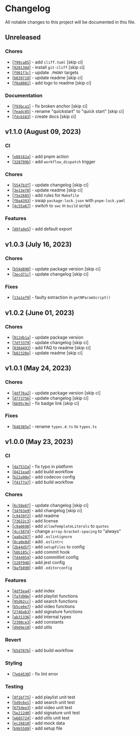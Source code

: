 # Changelog
All notable changes to this project will be documented in this file.

## Unreleased
### Chores
- [[`799ca85`](https://github.com/wgumenyuk/test/commit/799ca85ad6ca7d46c06ec81e819ffe8424fc739f)] - add `cliff.toml` [skip ci]
- [[`920138d`](https://github.com/wgumenyuk/test/commit/920138de4806c1b3b9140e4bb9c9c774b3545fd4)] - install `git-cliff` [skip ci]
- [[`f901f3c`](https://github.com/wgumenyuk/test/commit/f901f3cb86a99ecc5bde38dac9254495e470a489)] - update `.PHONY` targets
- [[`6039719`](https://github.com/wgumenyuk/test/commit/603971988513dc53e8ac5c8a317e5945f44ed38d)] - update readme [skip ci]
- [[`f0a0001`](https://github.com/wgumenyuk/test/commit/f0a0001339f17e1b03ade0b4b91da247045a34d7)] - add logo to readme [skip ci]

### Documentation
- [[`f93bca1`](https://github.com/wgumenyuk/test/commit/f93bca1b722a815608395f83844c6f2ef3cff2e9)] - fix broken anchor [skip ci]
- [[`feadc05`](https://github.com/wgumenyuk/test/commit/feadc05f60eeba05de18a8539b97f75a6d6795d3)] - rename "quickstart" to "quick start" [skip ci]
- [[`fdcb183`](https://github.com/wgumenyuk/test/commit/fdcb183ad3c958bdb8e835cc9f67baf5a6b17750)] - create docs [skip ci]

## v1.1.0 (August 09, 2023)
### CI
- [[`e88162a`](https://github.com/wgumenyuk/test/commit/e88162abcdfb4d674dc4d7bf0a329d8ec9b4cd26)] - add pnpm action
- [[`328799b`](https://github.com/wgumenyuk/test/commit/328799b18c037f08615d50e01dda36a6a922d47d)] - add `workflow_dispatch` trigger

### Chores
- [[`5547b3f`](https://github.com/wgumenyuk/test/commit/5547b3fb76ac76ad4929a66c4501667144399e95)] - update changelog [skip ci]
- [[`3e13ef8`](https://github.com/wgumenyuk/test/commit/3e13ef8117886b305c0a35c8710e76f46007cc6a)] - update readme [skip ci]
- [[`75e2685`](https://github.com/wgumenyuk/test/commit/75e2685b118dffb928f8b4125102fc1c513e1255)] - add rules for `Makefile`
- [[`f0a4393`](https://github.com/wgumenyuk/test/commit/f0a439359d8d9ff57d623e4b48ea9c561532135e)] - swap `package-lock.json` with `pnpm-lock.yaml`
- [[`4c55a67`](https://github.com/wgumenyuk/test/commit/4c55a670f8ae42b2f84cc45cb7f1eb1b39429452)] - switch to `swc` in `build` script

### Features
- [[`d9fa9e5`](https://github.com/wgumenyuk/test/commit/d9fa9e5492c74038729f8254343e284a20684f4c)] - add default export

## v1.0.3 (July 16, 2023)
### Chores
- [[`b59d890`](https://github.com/wgumenyuk/test/commit/b59d8908778c0ea5e545b741e509163fa6cbdf6b)] - update package version [skip ci]
- [[`3ecd71c`](https://github.com/wgumenyuk/test/commit/3ecd71c3f0d00d43de2f086b1b8f5708a94dbdee)] - update changelog [skip ci]

### Fixes
- [[`13a1ef9`](https://github.com/wgumenyuk/test/commit/13a1ef9a0a6b523074d683391785293b84c26668)] - faulty extraction in `getNParamScript()`

## v1.0.2 (June 01, 2023)
### Chores
- [[`012db1a`](https://github.com/wgumenyuk/test/commit/012db1a5ce06b82407489736cdf670df9b615498)] - update package version
- [[`7df3379`](https://github.com/wgumenyuk/test/commit/7df3379f3a8d13ee139587f7636089435a4c22f9)] - update changelog [skip ci]
- [[`0304493`](https://github.com/wgumenyuk/test/commit/03044932b4f586de798f3ac1beb44efbab1c6416)] - add FAQ to readme [skip ci]
- [[`b82320e`](https://github.com/wgumenyuk/test/commit/b82320ee8b29b01c02a30b52759ba97fa41c09b5)] - update readme [skip ci]

## v1.0.1 (May 24, 2023)
### Chores
- [[`4df76a2`](https://github.com/wgumenyuk/test/commit/4df76a2fcd19466855aadefd9644dcb70d5b062f)] - update package version [skip ci]
- [[`d773756`](https://github.com/wgumenyuk/test/commit/d773756a4ab2bd5eee32cf2f0338b1cebfa17933)] - update changelog [skip ci]
- [[`6b95c9e`](https://github.com/wgumenyuk/test/commit/6b95c9e82a4453e5369c833b0640689a502bdded)] - fix badge link [skip ci]

### Fixes
- [[`646385e`](https://github.com/wgumenyuk/test/commit/646385e2387465f7d34d3066fdd334cbf903258d)] - rename `types.d.ts` to `types.ts`

## v1.0.0 (May 23, 2023)
### CI
- [[`da7532a`](https://github.com/wgumenyuk/test/commit/da7532a6ef3044d9e5a6aa078a84ff5d2aebbd89)] - fix typo in platform
- [[`8421ead`](https://github.com/wgumenyuk/test/commit/8421ead1ec88142674a2e325449106f484de1230)] - add build workflow
- [[`b22a90e`](https://github.com/wgumenyuk/test/commit/b22a90e15dcbaf04ac83afbc5363d5f02536b96d)] - add codecov config
- [[`f41f7a7`](https://github.com/wgumenyuk/test/commit/f41f7a7a926c8a5356921789c73d6e92191c64bf)] - add build workflow

### Chores
- [[`6c50e6f`](https://github.com/wgumenyuk/test/commit/6c50e6fa9a2dd41dcf273906fc10801c4fc6525b)] - update changelog [skip ci]
- [[`34f63e9`](https://github.com/wgumenyuk/test/commit/34f63e9930e0f5a931cdeeac7f4e358edeef1287)] - add changelog [skip ci]
- [[`c9439f2`](https://github.com/wgumenyuk/test/commit/c9439f224972c0b1c011088e27d38c03a69497d7)] - add readme
- [[`73622c3`](https://github.com/wgumenyuk/test/commit/73622c31d3cbafeb3792b8646913a78033905538)] - add license
- [[`c9a6698`](https://github.com/wgumenyuk/test/commit/c9a6698e20fd70562a17dc1fdfb845fbd9d74e91)] - add `allowTemplateLiterals` to `quotes`
- [[`4cc5874`](https://github.com/wgumenyuk/test/commit/4cc58742f4b1050c5da7593654d083d6562dddc0)] - change `array-bracket-spacing` to "always"
- [[`aa0a287`](https://github.com/wgumenyuk/test/commit/aa0a287330730d3dbc718a4bd4dafdc9bb1f984c)] - add `.eslintignore`
- [[`8ca0e8d`](https://github.com/wgumenyuk/test/commit/8ca0e8d9376f6e759ce46ca0609507ec0cde4b27)] - add `.eslintrc`
- [[`2b44d5f`](https://github.com/wgumenyuk/test/commit/2b44d5f193fa995564490845e391c355fdf37ac7)] - add `setupFiles` to config
- [[`58b185c`](https://github.com/wgumenyuk/test/commit/58b185ccc6bbf41f2ebea562e3004fc316ed2c83)] - add commit hook
- [[`fd44954`](https://github.com/wgumenyuk/test/commit/fd44954fa15719f123f75db38e6791ac6d0e3f76)] - add commitlint config
- [[`220f946`](https://github.com/wgumenyuk/test/commit/220f946de5331da610102778d9f1362a87beba31)] - add jest config
- [[`9afb890`](https://github.com/wgumenyuk/test/commit/9afb89012cbfc0f6d98c9e60e2569d622f49dbc2)] - add `.editorconfig`

### Features
- [[`4df5ea4`](https://github.com/wgumenyuk/test/commit/4df5ea49e741f91aa1b5a313881bf0952420800c)] - add index
- [[`fafd90e`](https://github.com/wgumenyuk/test/commit/fafd90eed525056e8f58aebacba9f7c739333e4a)] - add playlist functions
- [[`95d62cc`](https://github.com/wgumenyuk/test/commit/95d62ccbf26cadf91b02c2e9456c8156d8af2411)] - add search functions
- [[`b5ce6e7`](https://github.com/wgumenyuk/test/commit/b5ce6e7becc405420fd0f60c0a8283893bade13d)] - add video functions
- [[`2746ab3`](https://github.com/wgumenyuk/test/commit/2746ab30abca95fd2a116b639358ce1a2b8c659f)] - add signature functions
- [[`ab31336`](https://github.com/wgumenyuk/test/commit/ab3133623b8c7420b7844fe18bb1e4c548112bab)] - add internal types
- [[`2390ce3`](https://github.com/wgumenyuk/test/commit/2390ce3772213b9443c62db405d84e9c871661b9)] - add constants
- [[`d9d9e10`](https://github.com/wgumenyuk/test/commit/d9d9e101186f17755cef220220aa2bce1dd17ff1)] - add utils

### Revert
- [[`65d787b`](https://github.com/wgumenyuk/test/commit/65d787b33fbf5a420c6b40502f537614255cb30f)] - add build workflow

### Styling
- [[`7e64530`](https://github.com/wgumenyuk/test/commit/7e645307de3f1b00ab8b6e6cec10f54f872a6495)] - fix lint error

### Testing
- [[`9f1bf75`](https://github.com/wgumenyuk/test/commit/9f1bf75e1d98d49f6ef2672bf0d6fbb5edb2ec14)] - add playlist unit test
- [[`5d9c6e1`](https://github.com/wgumenyuk/test/commit/5d9c6e1c67640cc3fa9557580a4803cc55d50433)] - add search unit test
- [[`675dee3`](https://github.com/wgumenyuk/test/commit/675dee36ce73df736999d39b1f54369f477f55ad)] - add video unit test
- [[`5e212d0`](https://github.com/wgumenyuk/test/commit/5e212d0a81c2d0ed43261ef14f02c4f31fc3553f)] - add signature unit test
- [[`e685724`](https://github.com/wgumenyuk/test/commit/e685724332bc6f8868c2cae3519d1317fb523b85)] - add utils unit test
- [[`ec26810`](https://github.com/wgumenyuk/test/commit/ec268103c5b6dfff09e6c25966e6005838f1ff77)] - add mock data
- [[`b9b5589`](https://github.com/wgumenyuk/test/commit/b9b55895432b5332b112db8c68b631571d2560ec)] - add setup file

<!-- generated by git-cliff -->